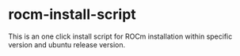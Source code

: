 # rocm-install-script
This is an one click install script for ROCm installation within specific version and ubuntu release version.
